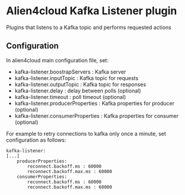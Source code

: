 # Alien4cloud Kafka Listener plugin

Plugins that listens to a Kafka topic and performs requested actions

## Configuration
In alien4cloud main configuration file, set:

- kafka-listener.boostrapServers : Kafka server
- kafka-listener.inputTopic : Kafka topic for requests
- kafka-listener.outputTopic : Kafka topic for responses
- kafka-listener.delay : delay between polls (optional)
- kafka-listener.timeout : poll timeout (optional)
- kafka-listener.producerProperties : Kafka properties for producer (optional)
- kafka-listener.consumerProperties : Kafka properties for consumer (optional)

For example to retry connections to kafka only once a minute, set configuration as follows:


    kafka-listener:
    [...]
        producerProperties:
            reconnect.backoff.ms : 60000
            reconnect.backoff.max.ms : 60000
        consumerProperties:
            reconnect.backoff.ms : 60000
            reconnect.backoff.max.ms : 60000

